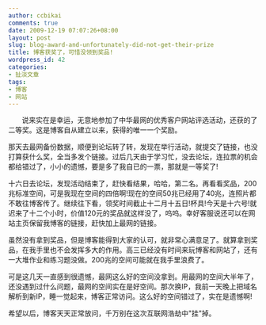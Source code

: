 ```yaml
---
author: ccbikai
comments: true
date: 2009-12-19 07:07:26+08:00
layout: post
slug: blog-award-and-unfortunately-did-not-get-their-prize
title: 博客获奖了，可惜没领到奖品!
wordpress_id: 42
categories:
- 扯淡文章
tags:
- 博客
- 网站
---
```




       说来实在是幸运，无意地参加了中华最网的优秀客户网站评选活动，还获的了二等奖。这是博客自从建立以来，获得的唯一一个奖励。<!-- more -->

那天去最网备份数据，顺便到论坛转了转，发现在举行活动，就提交了链接，也没打算获什么奖，全当多发个链接。过后几天由于学习忙，没去论坛，连拉票的机会都给错过了，小小的遗憾，要是多了我自已的一票，那就是一等奖了!

十六日去论坛，发现活动结束了，赶快看结果，哈哈，第二名。再看看奖品，200兆标准空间，可是我现在空间的四倍啊!现在的空间50兆已经用了40兆，连照片都不敢往博客传了。继续往下看，领奖时间截止十二月十五日!杯具!今天是十六号!就迟来了十二个小时，价值120元的奖品就这样没了，呜呜。幸好客服说还可以在网站主页保留我博客的链接，赶快加上最网的链接。

虽然没有拿到奖品，但是博客能得到大家的认可，就非常心满意足了。就算拿到奖品，在我手里也不会发挥多大的作用。高三已经没有时间来玩博客和网站了，还有一大堆作业和练习题没做。200兆的空间可能就在我手里浪费了。

可是这几天一直感到很遗憾，最网这么好的空间没拿到。用最网的空间大半年了，还没遇到过什么问题，最网的空间实在是好空间。那次换IP，我前一天晚上把域名解析到新IP，睡一觉起来，博客正常访问。这么好的空间错过了，实在是遗憾啊!

希望以后，博客天天正常放问，千万别在这次互联网浩劫中"挂"掉。

